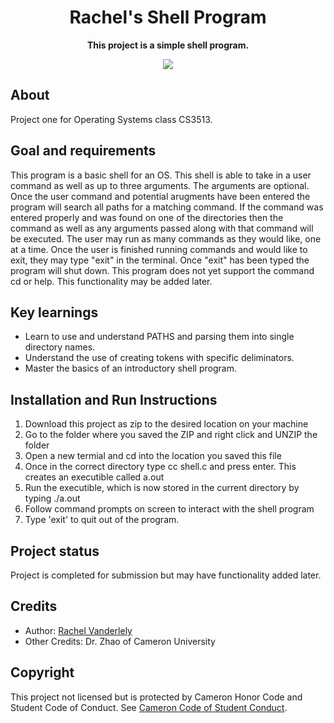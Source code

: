 <h1 align="center">Rachel's Shell Program</h1>
<p align="center"><strong>This project is a simple shell program.</strong>
<br/>
<div align="center"><img src="demo.gif"></img></div>
<h2>About</h2>
Project one for Operating Systems class CS3513. 

<h2>Goal and requirements</h2>

This program is a basic shell for an OS. This shell is able to take in a user command as well as up to three arguments. The arguments are optional. Once the user command and potential arugments have been entered the program will search all paths for a matching command. If the command was entered properly and was found on one of the directories then the command as well as any arguments passed along with that command will be executed. The user may run as many commands as they would like, one at a time. Once the user is finished running commands and would like to exit, they may type "exit" in the terminal. Once "exit" has been typed the program will shut down. 
This program does not yet support the command cd or help. This functionality may be added later. 

<h2>Key learnings</h2>

- Learn to use and understand PATHS and parsing them into single directory names. 
- Understand the use of creating tokens with specific deliminators.
- Master the basics of an introductory shell program.  

<h2>Installation and Run Instructions</h2>

1. Download this project as zip to the desired location on your machine
2. Go to the folder where you saved the ZIP and right click and UNZIP the folder
3. Open a new termial and cd into the location you saved this file
4. Once in the correct directory type cc shell.c and press enter. This creates an executible called a.out
5. Run the executible, which is now stored in the current directory by typing ./a.out
6. Follow command prompts on screen to interact with the shell program
7. Type 'exit' to quit out of the program. 


<h2>Project status</h2>
Project is completed for submission but may have functionality added later. 

<h2>Credits</h2>

- Author: <a href="https://github.com/rvanderlely" target="_blank">Rachel Vanderlely</a>
- Other Credits: Dr. Zhao of Cameron University 

<h2>Copyright</h2>
This project not licensed but is protected by Cameron Honor Code and Student Code of Conduct. 
See <a href="https://www.cameron.edu/current-students/student-services/handbook/code-of-student-conduct">Cameron Code of Student Conduct</a>.
